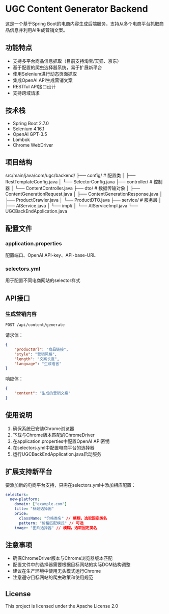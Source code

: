 # UGC Content Generator Backend

这是一个基于Spring Boot的电商内容生成后端服务，支持从多个电商平台抓取商品信息并利用AI生成营销文案。

## 功能特点

- 支持多平台商品信息抓取（目前支持淘宝/天猫、京东）
- 基于配置的爬虫选择器系统，易于扩展新平台
- 使用Selenium进行动态页面抓取
- 集成OpenAI API生成营销文案
- RESTful API接口设计
- 支持跨域请求

## 技术栈

- Spring Boot 2.7.0
- Selenium 4.16.1
- OpenAI GPT-3.5
- Lombok
- Chrome WebDriver

## 项目结构
src/main/java/com/ugc/backend/
├── config/ # 配置类
│ ├── RestTemplateConfig.java
│ └── SelectorConfig.java
├── controller/ # 控制器
│ └── ContentController.java
├── dto/ # 数据传输对象
│ ├── ContentGenerationRequest.java
│ ├── ContentGenerationResponse.java
│ ├── ProductCrawler.java
│ └── ProductDTO.java
├── service/ # 服务层
│ ├── AIService.java
│ └── impl/
│ └── AIServiceImpl.java
└── UGCBackEndApplication.java


## 配置文件

### application.properties
配置端口、OpenAI API-key、API-base-URL

### selectors.yml
用于配置不同电商网站的selector样式

## API接口

### 生成营销内容

```http
POST /api/content/generate
```

请求体：
```json
{
    "productUrl": "商品链接",
    "style": "营销风格",
    "length": "文案长度",
    "language": "生成语言"
}
```

响应体：
```json
{
    "content": "生成的营销文案"
}
```

## 使用说明

1. 确保系统已安装Chrome浏览器
2. 下载与Chrome版本匹配的ChromeDriver
3. 在application.properties中配置OpenAI API密钥
4. 在selectors.yml中配置电商平台的选择器
5. 运行UGCBackEndApplication.java启动服务

## 扩展支持新平台

要添加新的电商平台支持，只需在selectors.yml中添加相应配置：

```yaml
selectors:
  new-platform:
    domain: ["example.com"]
    title: "标题选择器"
    price:
      className: "价格类名" // 模糊，选取固定类名
      pattern: "价格匹配模式" // 可选
    image: "图片选择器" // 模糊，选取固定类名
```

## 注意事项

- 确保ChromeDriver版本与Chrome浏览器版本匹配
- 配置文件中的选择器需要根据目标网站的实际DOM结构调整
- 建议在生产环境中使用无头模式运行Chrome
- 注意遵守目标网站的爬虫政策和使用规范

## License

This project is licensed under the Apache License 2.0